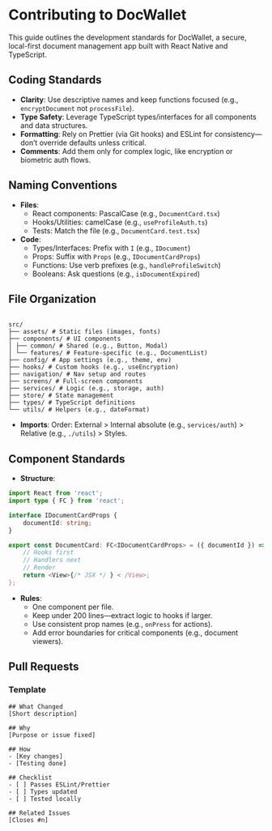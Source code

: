 # Contributing to DocWallet

This guide outlines the development standards for DocWallet, a secure, local-first document management app built with
React Native and TypeScript.

## Coding Standards

- **Clarity**: Use descriptive names and keep functions focused (e.g., `encryptDocument` not `processFile`).
- **Type Safety**: Leverage TypeScript types/interfaces for all components and data structures.
- **Formatting**: Rely on Prettier (via Git hooks) and ESLint for consistency—don’t override defaults unless critical.
- **Comments**: Add them only for complex logic, like encryption or biometric auth flows.

## Naming Conventions

- **Files**:
    - React components: PascalCase (e.g., `DocumentCard.tsx`)
    - Hooks/Utilities: camelCase (e.g., `useProfileAuth.ts`)
    - Tests: Match the file (e.g., `DocumentCard.test.tsx`)
- **Code**:
    - Types/Interfaces: Prefix with `I` (e.g., `IDocument`)
    - Props: Suffix with `Props` (e.g., `IDocumentCardProps`)
    - Functions: Use verb prefixes (e.g., `handleProfileSwitch`)
    - Booleans: Ask questions (e.g., `isDocumentExpired`)

## File Organization

```

src/
├── assets/ # Static files (images, fonts)
├── components/ # UI components
│ ├── common/ # Shared (e.g., Button, Modal)
│ └── features/ # Feature-specific (e.g., DocumentList)
├── config/ # App settings (e.g., theme, env)
├── hooks/ # Custom hooks (e.g., useEncryption)
├── navigation/ # Nav setup and routes
├── screens/ # Full-screen components
├── services/ # Logic (e.g., storage, auth)
├── store/ # State management
├── types/ # TypeScript definitions
└── utils/ # Helpers (e.g., dateFormat)

```

- **Imports**: Order: External > Internal absolute (e.g., `services/auth`) > Relative (e.g., `./utils`) > Styles.

## Component Standards

- **Structure**:

```typescript
import React from 'react';
import type { FC } from 'react';

interface IDocumentCardProps {
    documentId: string;
}

export const DocumentCard: FC<IDocumentCardProps> = ({ documentId }) => {
    // Hooks first
    // Handlers next
    // Render
    return <View>{/* JSX */ } < /View>;
};
```

- **Rules**:
    - One component per file.
    - Keep under 200 lines—extract logic to hooks if larger.
    - Use consistent prop names (e.g., `onPress` for actions).
    - Add error boundaries for critical components (e.g., document viewers).

## Pull Requests

### Template

```
## What Changed
[Short description]

## Why
[Purpose or issue fixed]

## How
- [Key changes]
- [Testing done]

## Checklist
- [ ] Passes ESLint/Prettier
- [ ] Types updated
- [ ] Tested locally

## Related Issues
[Closes #n]
```
